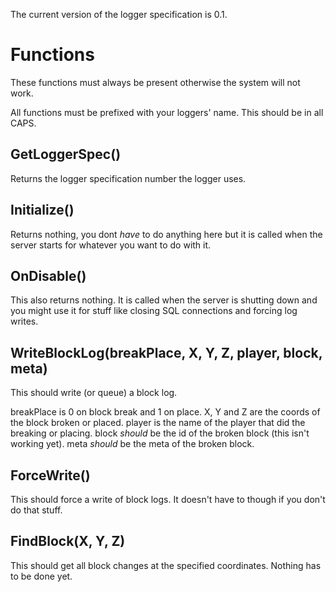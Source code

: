 The current version of the logger specification is 0.1. 

Functions
=========

These functions must always be present otherwise the system will not work.

All functions must be prefixed with your loggers' name. This should be in all CAPS.

GetLoggerSpec()
---------------

Returns the logger specification number the logger uses. 

Initialize()
------------

Returns nothing, you dont _have_ to do anything here but it is called when the server starts for whatever you want to do with it.

OnDisable()
-----------

This also returns nothing. It is called when the server is shutting down and you might use it for stuff like closing SQL connections and forcing log writes.

WriteBlockLog(breakPlace, X, Y, Z, player, block, meta)
-------------------------------------------------

This should write (or queue) a block log. 

breakPlace is 0 on block break and 1 on place.
X, Y and Z are the coords of the block broken or placed.
player is the name of the player that did the breaking or placing.
block _should_ be the id of the broken block (this isn't working yet).
meta _should_ be the meta of the broken block.

ForceWrite()
------------

This should force a write of block logs. It doesn't have to though if you don't do that stuff.

FindBlock(X, Y, Z)
------------------

This should get all block changes at the specified coordinates. Nothing has to be done yet.
 
